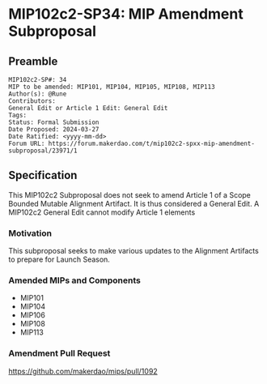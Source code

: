 # MIP102c2-SP34: MIP Amendment Subproposal

## Preamble

```
MIP102c2-SP#: 34
MIP to be amended: MIP101, MIP104, MIP105, MIP108, MIP113
Author(s): @Rune
Contributors:
General Edit or Article 1 Edit: General Edit
Tags:
Status: Formal Submission
Date Proposed: 2024-03-27
Date Ratified: <yyyy-mm-dd>
Forum URL: https://forum.makerdao.com/t/mip102c2-spxx-mip-amendment-subproposal/23971/1
```

## Specification

This MIP102c2 Subproposal does not seek to amend Article 1 of a Scope Bounded Mutable Alignment Artifact. It is thus considered a General Edit. A MIP102c2 General Edit cannot modify Article 1 elements

### Motivation

This subproposal seeks to make various updates to the Alignment Artifacts to prepare for Launch Season.

### Amended MIPs and Components

- MIP101
- MIP104
- MIP106
- MIP108
- MIP113

### Amendment Pull Request

https://github.com/makerdao/mips/pull/1092
